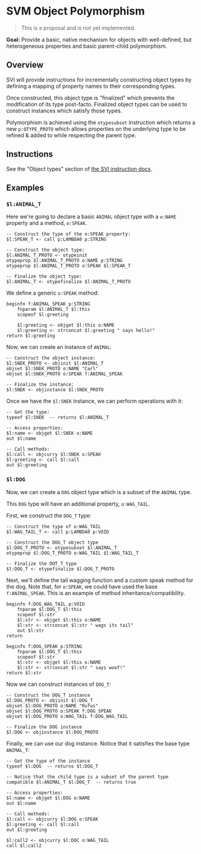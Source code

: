 # SVM Object Polymorphism

> This is a proposal and is not yet implemented.

**Goal:** Provide a basic, native mechanism for objects with well-defined, but heterogeneous properties and basic parent-child polymorphism.

## Overview

SVI will provide instructions for incrementally constructing object types by defining a mapping of property names to their corresponding types.

Once constructed, this object type is "finalized" which prevents the modification of its type post-facto. Finalized object types can be used to construct instances which satisfy those types.

Polymorphism is achieved using the `otypesubset` instruction which returns a new `p:OTYPE_PROTO` which allows properties on the underlying type to be refined & added to while respecting the parent type.

## Instructions

See the "Object types" section of [the SVI instruction docs](../../vm.md).

## Examples

### `$l:ANIMAL_T`

Here we're going to declare a basic `ANIMAL` object type with a `o:NAME` property and a method, `o:SPEAK`.

```text
-- Construct the type of the o:SPEAK property:
$l:SPEAK_T <- call p:LAMBDA0 p:STRING

-- Construct the object type:
$l:ANIMAL_T_PROTO <- otypeinit
otypeprop $l:ANIMAL_T_PROTO o:NAME p:STRING
otypeprop $l:ANIMAL_T_PROTO o:SPEAK $l:SPEAK_T

-- Finalize the object type:
$l:ANIMAL_T <- otypefinalize $l:ANIMAL_T_PROTO
```

We define a generic `o:SPEAK` method:

```text
beginfn f:ANIMAL_SPEAK p:STRING
    fnparam $l:ANIMAL_T $l:this
    scopeof $l:greeting
    
    $l:greeting <- objget $l:this o:NAME
    $l:greeting <- strconcat $l:greeting " says hello!"
return $l:greeting
```

Now, we can create an instance of `ANIMAL`:

```text
-- Construct the object instance:
$l:SNEK_PROTO <- objinit $l:ANIMAL_T
objset $l:SNEK_PROTO o:NAME "Carl"
objset $l:SNEK_PROTO o:SPEAK f:ANIMAL_SPEAK

-- Finalize the instance:
$l:SNEK <- objinstance $l:SNEK_PROTO
```

Once we have the `$l:SNEK` instance, we can perform operations with it:

```text
-- Get the type:
typeof $l:SNEK  -- returns $l:ANIMAL_T

-- Access properties:
$l:name <- objget $l:SNEK o:NAME
out $l:name

-- Call methods:
$l:call <- objcurry $l:SNEK o:SPEAK
$l:greeting <- call $l:call
out $l:greeting
```

### `$l:DOG`

Now, we can create a `DOG` object type which is a subset of the `ANIMAL` type.

This `DOG` type will have an additional property, `o:WAG_TAIL`.

First, we construct the `DOG_T` type:

```text
-- Construct the type of o:WAG_TAIL
$l:WAG_TAIL_T <- call p:LAMBDA0 p:VOID

-- Construct the DOG_T object type
$l:DOG_T_PROTO <- otypesubset $l:ANIMAL_T
otypeprop $l:DOG_T_PROTO o:WAG_TAIL $l:WAG_TAIL_T

-- Finalize the DOT_T type
$l:DOG_T <- otypefinalize $l:DOG_T_PROTO
```

Next, we'll define the tail wagging function and a custom speak method for the dog. Note that, for `o:SPEAK`, we could have
used the base `f:ANIMAL_SPEAK`. This is an example of method inheritance/compatibility.

```text
beginfn f:DOG_WAG_TAIL p:VOID
    fnparam $l:DOG_T $l:this
    scopeof $l:str
    $l:str <- objget $l:this o:NAME
    $l:str <- strconcat $l:str " wags its tail"
    out $l:str
return

beginfn f:DOG_SPEAK p:STRING
    fnparam $l:DOG_T $l:this
    scopeof $l:str
    $l:str <- objget $l:this o:NAME
    $l:str <- strconcat $l:str " says woof!"
return $l:str
```

Now we can construct instances of `DOG_T`:

```text
-- Construct the DOG_T instance
$l:DOG_PROTO <- objinit $l:DOG_T
objset $l:DOG_PROTO o:NAME "Rufus"
objset $l:DOG_PROTO o:SPEAK f:DOG_SPEAK
objset $l:DOG_PROTO o:WAG_TAIL f:DOG_WAG_TAIL

-- Finalize the DOG instance
$l:DOG <- objinstance $l:DOG_PROTO
```

Finally, we can use our dog instance. Notice that it satisfies the base type `ANIMAL_T`:

```text
-- Get the type of the instance
typeof $l:DOG  -- returns $l:DOG_T

-- Notice that the child type is a subset of the parent type
compatible $l:ANIMAL_T $l:DOG_T  -- returns true

-- Access properties:
$l:name <- objget $l:DOG o:NAME
out $l:name

-- Call methods:
$l:call <- objcurry $l:DOG o:SPEAK
$l:greeting <- call $l:call
out $l:greeting

$l:call2 <- objcurry $l:DOC o:WAG_TAIL
call $l:call2
```
